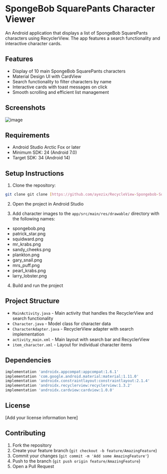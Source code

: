 # SpongeBob SquarePants Character Viewer

An Android application that displays a list of SpongeBob SquarePants characters using RecyclerView. The app features a search functionality and interactive character cards.

## Features

- Display of 10 main SpongeBob SquarePants characters
- Material Design UI with CardView
- Search functionality to filter characters by name
- Interactive cards with toast messages on click
- Smooth scrolling and efficient list management

## Screenshots

![image](https://github.com/user-attachments/assets/852e9b15-a5a8-4558-9ea5-679455142e2c)

## Requirements

- Android Studio Arctic Fox or later
- Minimum SDK: 24 (Android 7.0)
- Target SDK: 34 (Android 14)

## Setup Instructions

1. Clone the repository:
```bash
git clone git clone [https://github.com/ayezix/RecycleView-Spongebob-Squarepants](https://github.com/ayezix/RecycleView-SpongeBob).git
```

2. Open the project in Android Studio

3. Add character images to the `app/src/main/res/drawable/` directory with the following names:
- spongebob.png
- patrick_star.png
- squidward.png
- mr_krabs.png
- sandy_cheeks.png
- plankton.png
- gary_snail.png
- mrs_puff.png
- pearl_krabs.png
- larry_lobster.png

4. Build and run the project

## Project Structure

- `MainActivity.java` - Main activity that handles the RecyclerView and search functionality
- `Character.java` - Model class for character data
- `CharacterAdapter.java` - RecyclerView adapter with search implementation
- `activity_main.xml` - Main layout with search bar and RecyclerView
- `item_character.xml` - Layout for individual character items

## Dependencies

```gradle
implementation 'androidx.appcompat:appcompat:1.6.1'
implementation 'com.google.android.material:material:1.11.0'
implementation 'androidx.constraintlayout:constraintlayout:2.1.4'
implementation 'androidx.recyclerview:recyclerview:1.3.2'
implementation 'androidx.cardview:cardview:1.0.0'
```

## License

[Add your license information here]

## Contributing

1. Fork the repository
2. Create your feature branch (`git checkout -b feature/AmazingFeature`)
3. Commit your changes (`git commit -m 'Add some AmazingFeature'`)
4. Push to the branch (`git push origin feature/AmazingFeature`)
5. Open a Pull Request 
